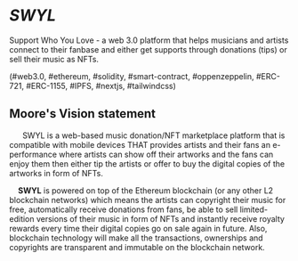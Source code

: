 # ***SWYL***

Support Who You Love - a web 3.0 platform that helps musicians and artists connect to their fanbase and either get supports through donations (tips) or sell their music as NFTs. 

(#web3.0, #ethereum, #solidity, #smart-contract, #oppenzeppelin, #ERC-721, #ERC-1155, #IPFS, #nextjs, #tailwindcss)

## Moore's Vision statement


&nbsp;&nbsp;&nbsp;&nbsp;&nbsp; SWYL is a web-based music donation/NFT marketplace platform that is compatible with mobile devices THAT provides artists and their fans an e-performance where artists can show off their artworks and the fans can enjoy them then either tip the artists or offer to buy the digital copies of the artworks in form of NFTs. 

&nbsp;&nbsp;&nbsp;&nbsp;****SWYL**** is powered on top of the Ethereum blockchain (or any other L2 blockchain networks) which means the artists can copyright their music for free, automatically receive donations from fans, be able to sell limited-edition versions of their music in form of NFTs and instantly receive royalty rewards every time their digital copies go on sale again in future. Also, blockchain technology will make all the transactions, ownerships and copyrights are transparent and immutable on the blockchain network.


<!--

**Here are some ideas to get you started:**

🙋‍♀️ A short introduction - what is your organization all about?
🌈 Contribution guidelines - how can the community get involved?
👩‍💻 Useful resources - where can the community find your docs? Is there anything else the community should know?
🍿 Fun facts - what does your team eat for breakfast?
🧙 Remember, you can do mighty things with the power of [Markdown](https://docs.github.com/github/writing-on-github/getting-started-with-writing-and-formatting-on-github/basic-writing-and-formatting-syntax)
-->
